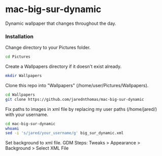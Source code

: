 # mac-big-sur-dynamic
Dynamic wallpaper that changes throughout the day.

### Installation
Change directory to your Pictures folder.
```sh
cd Pictures
```

Create a Wallpapers directory if it doesn't exist already.
```sh
mkdir Wallpapers
```

Clone this repo into "Wallpapers" (/home/user/Pictures/Wallpapers).
```sh
cd Wallpapers
git clone https://github.com/jarednthomas/mac-big-sur-dynamic
```

Fix paths to images in xml file by replacing my user paths (/home/jared/) with your username. 
```sh
cd mac-big-sur-dynamic
whoami
sed -i 's/jared/your_username/g' big_sur_dynamic.xml
```

Set background to xml file.
GDM Steps: Tweaks > Appearance > Background > Select XML File
